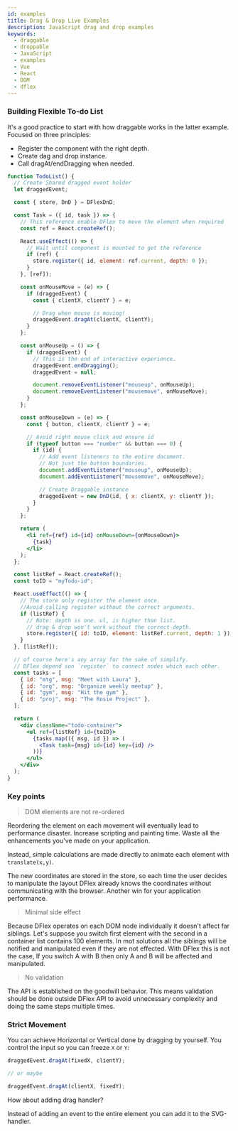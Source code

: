 ```yaml
---
id: examples
title: Drag & Drop Live Examples
description: JavaScript drag and drop examples
keywords:
  - draggable
  - droppable
  - JavaScript
  - examples
  - Vue
  - React
  - DOM
  - dflex
---
```


### Building Flexible To-do List

It's a good practice to start with how draggable works in the latter example. Focused on three principles:

- Register the component with the right depth.
- Create dag and drop instance.
- Call dragAt/endDragging when needed.

```jsx live
function TodoList() {
  // Create Shared dragged event holder
  let draggedEvent;

  const { store, DnD } = DFlexDnD;

  const Task = ({ id, task }) => {
    // This reference enable DFlex to move the element when required
    const ref = React.createRef();

    React.useEffect(() => {
      // Wait until component is mounted to get the reference
      if (ref) {
        store.register({ id, element: ref.current, depth: 0 });
      }
    }, [ref]);

    const onMouseMove = (e) => {
      if (draggedEvent) {
        const { clientX, clientY } = e;

        // Drag when mouse is moving!
        draggedEvent.dragAt(clientX, clientY);
      }
    };

    const onMouseUp = () => {
      if (draggedEvent) {
        // This is the end of interactive experience.
        draggedEvent.endDragging();
        draggedEvent = null;

        document.removeEventListener("mouseup", onMouseUp);
        document.removeEventListener("mousemove", onMouseMove);
      }
    };

    const onMouseDown = (e) => {
      const { button, clientX, clientY } = e;

      // Avoid right mouse click and ensure id
      if (typeof button === "number" && button === 0) {
        if (id) {
          // Add event listeners to the entire document.
          // Not just the button boundaries.
          document.addEventListener("mouseup", onMouseUp);
          document.addEventListener("mousemove", onMouseMove);

          // Create Draggable instance
          draggedEvent = new DnD(id, { x: clientX, y: clientY });
        }
      }
    };

    return (
      <li ref={ref} id={id} onMouseDown={onMouseDown}>
        {task}
      </li>
    );
  };

  const listRef = React.createRef();
  const toID = "myTodo-id";

  React.useEffect(() => {
    // The store only register the element once.
    //Avoid calling register without the correct arguments.
    if (listRef) {
      // Note: depth is one. ul, is higher than list.
      // drag & drop won't work without the correct depth.
      store.register({ id: toID, element: listRef.current, depth: 1 });
    }
  }, [listRef]);

  // of course here's any array for the sake of simplify.
  // DFlex depend son `register` to connect nodes which each other.
  const tasks = [
    { id: "mtg", msg: "Meet with Laura" },
    { id: "org", msg: "Organize weekly meetup" },
    { id: "gym", msg: "Hit the gym" },
    { id: "proj", msg: "The Rosie Project" },
  ];

  return (
    <div className="todo-container">
      <ul ref={listRef} id={toID}>
        {tasks.map(({ msg, id }) => (
          <Task task={msg} id={id} key={id} />
        ))}
      </ul>
    </div>
  );
}
```

### Key points

> DOM elements are not re-ordered

Reordering the element on each movement will eventually lead to performance disaster. Increase scripting and painting time. Waste all the enhancements you've made on your application.

Instead, simple calculations are made directly to animate each element with `translate(x,y)`.

The new coordinates are stored in the store, so each time the user decides to manipulate the layout DFlex already knows the coordinates without communicating with the browser. Another win for your application performance.

> Minimal side effect

Because DFlex operates on each DOM node individually it doesn't affect far siblings. Let's suppose you switch first element with the second in a container list contains 100 elements. In mot solutions all the siblings will be notified and manipulated even if they are not effected. With DFlex this is not the case, If you switch A with B then only A and B will be affected and manipulated.

> No validation

The API is established on the goodwill behavior. This means validation should be done outside DFlex API to avoid unnecessary complexity and doing the same steps multiple times.

### Strict Movement

You can achieve Horizontal or Vertical done by dragging by yourself. You control the input so you can freeze `X` or `Y`:

```jsx
draggedEvent.dragAt(fixedX, clientY);

// or maybe

draggedEvent.dragAt(clientX, fixedY);
```

How about adding drag handler?

Instead of adding an event to the entire element you can add it to the SVG-handler.
